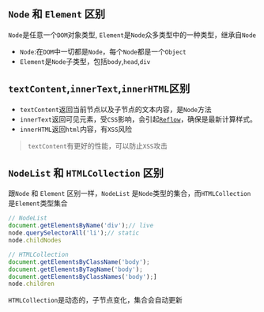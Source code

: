 ## `Node` 和 `Element` 区别
`Node`是任意一个`DOM`对象类型, `Element`是`Node`众多类型中的一种类型，继承自`Node`

* `Node`:在`DOM`中一切都是`Node`，每个`Node`都是一个`Object` 
* `Element`是`Node`子类型，包括`body`,`head`,`div`

## `textContent`,`innerText`,`innerHTML`区别
* `textContent`返回当前节点以及子节点的文本内容，是`Node`方法
* `innerText`返回可见元素，受`CSS`影响，会引起[`Reflow`](https://github.com/shuch/front-end-interview/blob/master/browser/reflow-vs-repaint.md)，确保是最新计算样式。
* `innerHTML`返回`html`内容，有`XSS`风险

> `textContent`有更好的性能，可以防止`XSS`攻击

## `NodeList` 和 `HTMLCollection` 区别
跟`Node` 和 `Element` 区别一样，`NodeList` 是`Node`类型的集合，而`HTMLCollection`是`Element`类型集合
```js
// NodeList
document.getElementsByName('div');// live
node.querySelectorAll('li');// static
node.childNodes

// HTMLCollection
document.getElementsByClassName('body');
document.getElementsByTagName('body');
document.getElementsByClassNames('body');]
node.children
```
`HTMLCollection`是动态的，子节点变化，集合会自动更新
